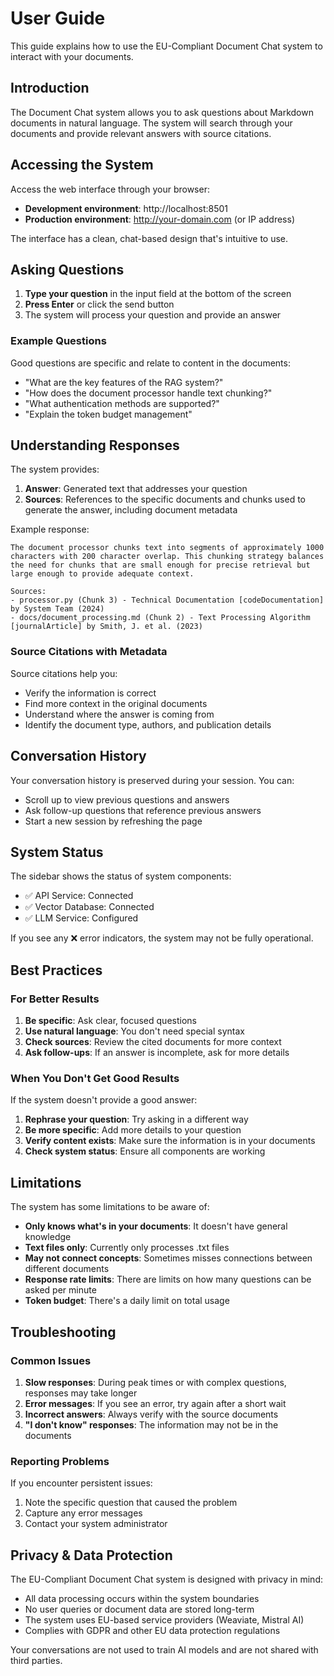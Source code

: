 # User Guide

This guide explains how to use the EU-Compliant Document Chat system to interact with your documents.

## Introduction

The Document Chat system allows you to ask questions about Markdown documents in natural language. The system will search through your documents and provide relevant answers with source citations.

## Accessing the System

Access the web interface through your browser:

- **Development environment**: http://localhost:8501
- **Production environment**: http://your-domain.com (or IP address)

The interface has a clean, chat-based design that's intuitive to use.

## Asking Questions

1. **Type your question** in the input field at the bottom of the screen
2. **Press Enter** or click the send button
3. The system will process your question and provide an answer

### Example Questions

Good questions are specific and relate to content in the documents:

- "What are the key features of the RAG system?"
- "How does the document processor handle text chunking?"
- "What authentication methods are supported?"
- "Explain the token budget management"

## Understanding Responses

The system provides:

1. **Answer**: Generated text that addresses your question
2. **Sources**: References to the specific documents and chunks used to generate the answer, including document metadata

Example response:

```
The document processor chunks text into segments of approximately 1000 characters with 200 character overlap. This chunking strategy balances the need for chunks that are small enough for precise retrieval but large enough to provide adequate context.

Sources:
- processor.py (Chunk 3) - Technical Documentation [codeDocumentation] by System Team (2024)
- docs/document_processing.md (Chunk 2) - Text Processing Algorithm [journalArticle] by Smith, J. et al. (2023)
```

### Source Citations with Metadata
Source citations help you:
- Verify the information is correct
- Find more context in the original documents
- Understand where the answer is coming from
- Identify the document type, authors, and publication details

## Conversation History

Your conversation history is preserved during your session. You can:

- Scroll up to view previous questions and answers
- Ask follow-up questions that reference previous answers
- Start a new session by refreshing the page

## System Status

The sidebar shows the status of system components:

- ✅ API Service: Connected
- ✅ Vector Database: Connected
- ✅ LLM Service: Configured

If you see any ❌ error indicators, the system may not be fully operational.

## Best Practices

### For Better Results

1. **Be specific**: Ask clear, focused questions
2. **Use natural language**: You don't need special syntax
3. **Check sources**: Review the cited documents for more context
4. **Ask follow-ups**: If an answer is incomplete, ask for more details

### When You Don't Get Good Results

If the system doesn't provide a good answer:

1. **Rephrase your question**: Try asking in a different way
2. **Be more specific**: Add more details to your question
3. **Verify content exists**: Make sure the information is in your documents
4. **Check system status**: Ensure all components are working

## Limitations

The system has some limitations to be aware of:

- **Only knows what's in your documents**: It doesn't have general knowledge
- **Text files only**: Currently only processes .txt files
- **May not connect concepts**: Sometimes misses connections between different documents
- **Response rate limits**: There are limits on how many questions can be asked per minute
- **Token budget**: There's a daily limit on total usage

## Troubleshooting

### Common Issues

1. **Slow responses**: During peak times or with complex questions, responses may take longer
2. **Error messages**: If you see an error, try again after a short wait
3. **Incorrect answers**: Always verify with the source documents
4. **"I don't know" responses**: The information may not be in the documents

### Reporting Problems

If you encounter persistent issues:

1. Note the specific question that caused the problem
2. Capture any error messages
3. Contact your system administrator

## Privacy & Data Protection

The EU-Compliant Document Chat system is designed with privacy in mind:

- All data processing occurs within the system boundaries
- No user queries or document data are stored long-term
- The system uses EU-based service providers (Weaviate, Mistral AI)
- Complies with GDPR and other EU data protection regulations

Your conversations are not used to train AI models and are not shared with third parties.